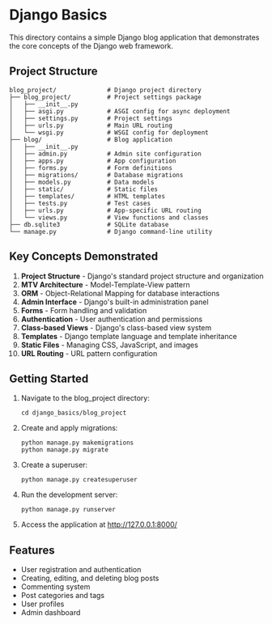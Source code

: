 # Django Basics

This directory contains a simple Django blog application that demonstrates the core concepts of the Django web framework.

## Project Structure

```
blog_project/              # Django project directory
├── blog_project/          # Project settings package
│   ├── __init__.py
│   ├── asgi.py            # ASGI config for async deployment
│   ├── settings.py        # Project settings
│   ├── urls.py            # Main URL routing
│   └── wsgi.py            # WSGI config for deployment
├── blog/                  # Blog application
│   ├── __init__.py
│   ├── admin.py           # Admin site configuration
│   ├── apps.py            # App configuration
│   ├── forms.py           # Form definitions
│   ├── migrations/        # Database migrations
│   ├── models.py          # Data models
│   ├── static/            # Static files
│   ├── templates/         # HTML templates
│   ├── tests.py           # Test cases
│   ├── urls.py            # App-specific URL routing
│   └── views.py           # View functions and classes
├── db.sqlite3             # SQLite database
└── manage.py              # Django command-line utility
```

## Key Concepts Demonstrated

1. **Project Structure** - Django's standard project structure and organization
2. **MTV Architecture** - Model-Template-View pattern
3. **ORM** - Object-Relational Mapping for database interactions
4. **Admin Interface** - Django's built-in administration panel
5. **Forms** - Form handling and validation
6. **Authentication** - User authentication and permissions
7. **Class-based Views** - Django's class-based view system
8. **Templates** - Django template language and template inheritance
9. **Static Files** - Managing CSS, JavaScript, and images
10. **URL Routing** - URL pattern configuration

## Getting Started

1. Navigate to the blog_project directory:
   ```
   cd django_basics/blog_project
   ```

2. Create and apply migrations:
   ```
   python manage.py makemigrations
   python manage.py migrate
   ```

3. Create a superuser:
   ```
   python manage.py createsuperuser
   ```

4. Run the development server:
   ```
   python manage.py runserver
   ```

5. Access the application at http://127.0.0.1:8000/

## Features

- User registration and authentication
- Creating, editing, and deleting blog posts
- Commenting system
- Post categories and tags
- User profiles
- Admin dashboard
